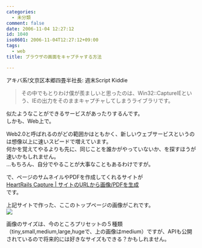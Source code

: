 ```yaml
---
categories:
  - 未分類
comment: false
date: 2006-11-04 12:27:12
id: 1040
iso8601: 2006-11-04T12:27:12+09:00
tags:
  - web
title: ブラウザの画面をキャプチャする方法

---
```


<div class="entry-body">
  <p>アキバ系!文京区本郷四畳半社長: 週末Script Kiddie</p>

  <blockquote>その中でもとりわけ僕が羨ましいと思ったのは、Win32::CaptureIEという、IEの出力をそのままキャプチャしてしまうライブラリです。</blockquote>

  <p>似たようなことができるサービスがあったりするんです。<br />
    しかも、Web上で。</p>

  <p>Web2.0と呼ばれるのがどの範囲かはともかく、新しいウェブサービスというのは想像以上に速いスピードで増えています。<br />
    何かを覚えてやるよりも先に、同じことを誰かがやっていないか、を探すほうが速いかもしれません。<br />
    …もちろん、自分でやることが大事なこともあるわけですが。</p>

  <p>で、ページのサムネイルやPDFを作成してくれるサイトが<br /><a href="http://capture.heartrails.com">HeartRails Capture | サイトのURLから画像/PDFを生成</a><br />
    です。</p>

  <p>上記サイトで作った、ここのトップページの画像がこれです。<br /><img src="http://capture.heartrails.com/medium?http://blog.nqou.net" /></p>

  <p>画像のサイズは、今のところプリセットの５種類（tiny,small,medium,large,hugeで、上の画像はmedium）ですが、APIも公開されているので将来的には好きなサイズもできる？かもしれません。</p>
</div>
